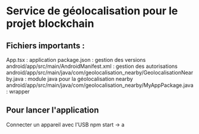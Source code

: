 # Service de géolocalisation pour le projet blockchain

## Fichiers importants :
App.tsx : application
package.json : gestion des versions
android/app/src/main/AndroidManifest.xml : gestion des autorisations
android/app/src/main/java/com/geolocalisation_nearby/GeolocalisationNearby.java : module java pour la géolocalisation nearby
android/app/src/main/java/com/geolocalisation_nearby/MyAppPackage.java : wrapper

## Pour lancer l'application
Connecter un appareil avec l'USB
npm start -> a
